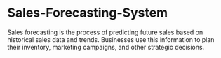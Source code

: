 # Sales-Forecasting-System
Sales forecasting is the process of predicting future sales based on historical sales data and trends. Businesses use this information to plan their inventory, marketing campaigns, and other strategic decisions.
